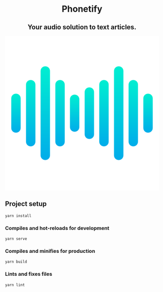 <div align="center">
    <h1>Phonetify</h1>
    <h2>Your audio solution to text articles.</h2>
    <img src="assets/sound-waves.png" alt="sound wave">
</div>

## Project setup
```
yarn install
```

### Compiles and hot-reloads for development
```
yarn serve
```

### Compiles and minifies for production
```
yarn build
```

### Lints and fixes files
```
yarn lint
```
